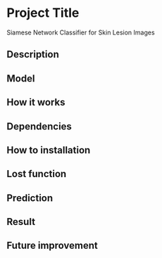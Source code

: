 # Project Title
Siamese Network Classifier for Skin Lesion Images

## Description

## Model

## How it works

## Dependencies

## How to installation

## Lost function

## Prediction 

## Result

## Future improvement

